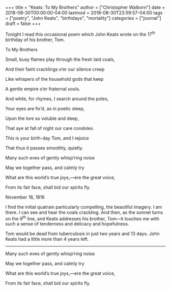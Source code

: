 +++
title = "Keats: To My Brothers"
author = ["Christopher Walborn"]
date = 2018-08-30T00:00:00-04:00
lastmod = 2018-08-30T23:59:57-04:00
tags = ["poetry", "John Keats", "birthdays", "mortality"]
categories = ["journal"]
draft = false
+++

Tonight I read this occasional poem which John Keats wrote on the 17<sup>th</sup> birthday of his brother, Tom.

<div class="poem">
  <p class="poem-title"> To My Brothers </p>
  <p class="poem-line"> Small, busy flames play through the fresh laid coals, </p>
  <p class="poem-line poem-0"> And their faint cracklings o’er our silence creep </p>
  <p class="poem-line poem-0"> Like whispers of the household gods that keep </p>
  <p class="poem-line"> A gentle empire o’er fraternal souls. </p>
  <p class="poem-line">And while, for rhymes, I search around the poles,</p>
  <p class="poem-line poem-0">Your eyes are fix’d, as in poetic sleep,</p>
  <p class="poem-line poem-0">Upon the lore so voluble and deep,</p>
  <p class="poem-line">That aye at fall of night our care condoles.</p>
  <p class="poem-line">This is your birth-day Tom, and I rejoice</p>
  <p class="poem-line poem-0">That thus it passes smoothly, quietly.</p>
  <p class="poem-line">Many such eves of gently whisp’ring noise</p>
  <p class="poem-line poem-0">May we together pass, and calmly try</p>
  <p class="poem-line">What are this world’s true joys,—ere the great voice,</p>
  <p class="poem-line poem-0">From its fair face, shall bid our spirits fly.</p>
  <p class="poem-date"> November 18, 1816 </p>
</div>


<!--more-->I find the initial quatrain particularly compelling, the beautiful imagery. I am there. I can see and hear the coals crackling. And then, as the sonnet turns on the 9<sup>th</sup> line, and Keats addresses his brother, Tom—it touches me with such a sense of tenderness and delicacy and hopefulness.

Tom would be dead from tuberculosis in just two years and 13 days. John Keats had a little more than 4 years left.

<hr class="fancy"/>
<div class="poem">
  <p class="poem-line">Many such eves of gently whisp’ring noise</p>
  <p class="poem-line poem-0">May we together pass, and calmly try</p>
  <p class="poem-line">What are this world’s true joys,—ere the great voice,</p>
  <p class="poem-line poem-0">From its fair face, shall bid our spirits fly.</p>
</div>
